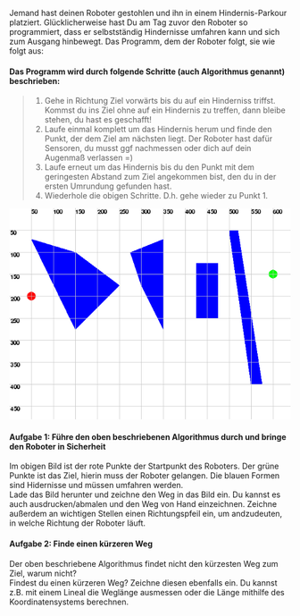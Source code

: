 Jemand hast deinen Roboter gestohlen und ihn in einem Hindernis-Parkour platziert. Glücklicherweise hast Du am Tag zuvor den Roboter so programmiert, dass er selbstständig Hindernisse umfahren kann und sich zum Ausgang hinbewegt.
Das Programm, dem der Roboter folgt, sie wie folgt aus:

#### Das Programm wird durch folgende Schritte (auch Algorithmus genannt) beschrieben:

> 1. Gehe in Richtung Ziel vorwärts bis du auf ein Hinderniss triffst. Kommst du ins Ziel ohne auf ein Hindernis zu treffen, dann bleibe stehen, du hast es geschafft!
> 2. Laufe einmal komplett um das Hindernis herum und finde den Punkt, der dem Ziel am nächsten liegt. Der Roboter hast dafür Sensoren, du musst ggf nachmessen oder dich auf dein Augenmaß verlassen =) 
> 3. Laufe erneut um das Hindernis bis du den Punkt mit dem geringesten Abstand zum Ziel angekommen bist, den du in der ersten Umrundung gefunden hast.
> 4. Wiederhole die obigen Schritte. D.h. gehe wieder zu Punkt 1.

![Hindernisse](https://raw.githubusercontent.com/coderdojoka/coderdojoka.github.io/master/raetsel/hindernisse.png)

#### Aufgabe 1: Führe den oben beschriebenen Algorithmus durch und bringe den Roboter in Sicherheit
Im obigen Bild ist der rote Punkte der Startpunkt des Roboters. Der grüne Punkte ist das Ziel, hierin muss der Roboter gelangen. Die blauen Formen sind Hidernisse und müssen umfahren werden.  
Lade das Bild herunter und zeichne den Weg in das Bild ein. Du kannst es auch ausdrucken/abmalen und den Weg von Hand einzeichnen. Zeichne außerdem an wichtigen Stellen einen Richtungspfeil ein, um andzudeuten, in welche Richtung der Roboter läuft.


#### Aufgabe 2: Finde einen kürzeren Weg
Der oben beschriebene Algorithmus findet nicht den kürzesten Weg zum Ziel, warum nicht?  
Findest du einen kürzeren Weg? Zeichne diesen ebenfalls ein. Du kannst z.B. mit einem Lineal die Weglänge ausmessen oder die Länge mithilfe des Koordinatensystems berechnen.